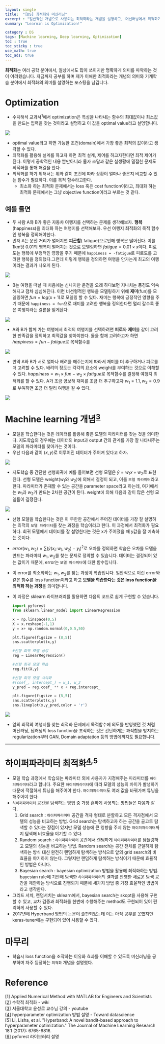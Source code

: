 ```yaml
---
layout: single
title:  "[DS] 최적화와 머신러닝"
excerpt : "일반적인 개념으로 사용되는 최적화라는 개념을 설명하고, 머신러닝에서 최적화가 어떤 의미인지를 설명함"
summary: "Learnin is Optimization!"

category : DS
tags: [Machine learning, Deep learning, Optimization]
toc : true
toc_sticky : true
use_math: true
toc_ads: true
---
```



**최적화**는 여러 공학 분야에서, 일상에서도 많이 쓰이지만 명확하게 의미를 파악하는 것이 어려웠습니다. 지금까지 공부를 하며 제가 이해한 최적화라는 개념의 의미와 기계학습 분야에서 최적화의 의미를 설명하는 포스팅을 남깁니다.

# Optimization

- 수치해석 교과서<sup>1</sup>에서 optimization은 특성을 나타내는 함수의 최대값이나 최소값을 만드는 입력을 찾는 것이라고 설명하고 이 값을 optimal value라고 설명합니다.
<img src= '{{site.url}}/assets/img/optimization_main.png' align = 'center'>


- optimal value라고 하면 가능한 조건(domain)에서 가장 좋은 최적의 값이라고 생각할 수 있다.
- 최적화를 활용해 설계를 하고자 하면 최적 설계, 제어를 하고자한다면 최적 제어가 된다. 이렇게 공학적인 내용 뿐만아니라 물자 조달과 같은 실생활에 밀접한 문제도 최적화를 통해 해결을 한다.
- 최적화를 하기 위해서는 위와 같이 조건에 따라 상황이 얼마나 좋은지 비교할 수 있는 함수가 필요하다. 이를 목적 함수라고한다.
    - 최소화 하는 최적화 문제에서는 loss 혹은 cost function이라고, 최대화 하는 최적화 문제에서는 그냥 objective function이라고 부르는 것 같다.

## 예를 들면

- 두 사람 A와 B가 좋은 자동차 여행지를 선택하는 문제를 생각해보자. **행복**(happiness)을 최대화 하는 여행지를 선택해보자. 우선 여행지 최적화의 목적 함수인 행복을 정의해야한다.
- 먼저 A는 운전 거리가 멀어지면 **피곤함**( fatigue)으로인해 행복은 떨어진다. 이를 1km당 0.01의 행복이 떨어지는 것으로 모델링하면 $fatigue = 0.01\times x$이다. 피로도는 행복에 부정적인 영향을 주기 때문에 `happiness = -fatigue`로 피로도를 고려한 행복을 정의했다.그런데 이렇게 행복을 정의하면 여행을 안가는게 최고의 여행이라는 결과가 나오게 된다.

<img src = '{{site.url}}/assets/img/optimization_only_fat.png' align = 'center'>

- B는 여행을 떠날 때 처음에는 신나지만 운전을 오래 하다보면 지나치는 풍경도 익숙해지고 점차 심심해진다. 이런 비선형적인 행복을 모델링하기 위해 **재미**(fun)를 모델링하면 $fun = log(x+1)$로 모델링 할 수 있다. 재미는 행복에 긍정적인 영향을 주기 때문에 `happiness = fun`으로 재미를 고려한 행복을 정의한다면 멀리 갈수록 좋은 여행지라는 결론을 얻게된다.

<img src = '{{site.url}}/assets/img/optimization_only_hap.png' align = 'center'>

- A와 B가 함께 가는 여행에서 최적의 여행지를 선택하려면 **피로**와 **재미**를 같이 고려한 만족감을 정의하고 최적값을 찾아야한다. 둘을 함께 고려하고자 하면 $happiness = fun -fatigue$로 목적함수를

<img src = '{{site.url}}/assets/img/optimization_moderate.png' align = 'center'>

- 만약 A와 B가 서로 얼마나 배려를 해주는지에 따라서 재미를 더 추구하거나 피로를 더 고려할 수 있다. 배려의 정도는 각각의 요소에 weight를 부여하는 것으로 이해할 수 있다. $happiness = w_1\times fun -w_2 \times fatigue$로 목적함수를 결정해 여행지 최적화를 할 수 있다. A가 조금 양보해 재미를 조금 더 추구하고자 $w_1 = 1.1, w_2 = 0.9$로 부여하면 조금 더 멀리 여행을 갈 수 있다.

<img src = '{{site.url}}/assets/img/optimization_moderate_1.png' align = 'center'>

# Machine learning 개념<sup>[3]</sup>

- 모델을 학습한다는 것은 데이터를 활용해 좋은 모델의 파라미터를 찾는 것을 의미한다. 지도학습의 경우에는 데이터의 input과 output 간의 관계를 가장 잘 나타내주는 모델의 파라미터를 찾아가는 것이다.
- 우선 다음과 같이 $(x,y)$로 이루어진 데이터가 주어져 있다고 하자.

<img src = '{{site.url}}/assets/img/optimization_linearRegression.png' align = 'center'>

- 지도학습 중 간단한 선형회귀에 예를 들어보면 선형 모델은 $\hat{y}=w_1 x+ w_2$로 표현된다. 선형 모델은 weight($w_1$와 $w_2$)에 의해서 결정이 되고, 이를 `모델 파라미터`라고 한다. 파라미터가 존재할 수 있는 공간을 parameter space라고 하는데, 여기에서는 $w_1$과 $w_2$가 만드는 2차원 공간이 된다. weight에 의해 다음과 같이 많은 선형 모델들이 결정된다.

<img src = '{{site.url}}/assets/img/optimization_random.png' align = 'center'>

- 선형 모델을 학습한다는 것은 이 무한한 공간에서 주어진 데이터를 가장 잘 설명하는 최적의 `모델 파라미터`를 찾는 과정을 학습이라고 한다. 이 과정에서 최적화가 필요하다. 회귀 모델에서 데이터를 잘 설명한다는 것은 x가 주어졌을 때 y값을 잘 예측하는 것이다.
- $error(w_1,w_2) = \sum{(\hat{y}(x_i ;w_1,w_2) - y_i)^2}$로 오차를 정의하면 학습은 오차를 모델을 만드는 파라미터 $w_1, w_2$를 찾는 문제로 정의할 수 있습니다. 데이터는 결정되어 있는 값이기 때문에, error는 `모델 파라미터`에 대한 함수입니다.
- 이 error를 최소화하는 $w_1, w_2$를 찾는 과정이 학습입니다. 일반적으로 이런 error와 같은 함수를 loss function이라고 하고 **모델을 학습한다는 것은 loss function을 최적화 하는 과정**을 의미합니다.
- 이 과정은 sklearn 라이브러리를 활용하면 다음의 코드로 쉽게 구현할 수 있습니다.

    ```python
    import pyforest
    from sklearn.linear_model import LinearRegression

    x = np.linspace(0,5)
    X = x.reshape(-1,1)
    y = x+ np.random.normal(0,0.5,50)

    plt.figure(figsize = (8,5))
    sns.scatterplot(x,y)

    #선형 회귀 모델 생성
    reg = LinearRegression()

    #선형 회귀 모델 학습
    reg.fit(X,y)

    #선형 회귀 모델 시각화
    #(coef_, intercept_) = w_1, w_2
    y_pred = reg.coef_ ** x + reg.intercept_ 

    plt.figure(figsize = (8,5))
    sns.scatterplot(x,y)
    sns.lineplot(x,y_pred,color = 'r')
    ```
<img src = '{{site.url}}/assets/img/optimization_linearRegression_w_pred.png' align = 'center'>

- 앞의 최적의 여행지를 찾는 최적화 문제에서 목적함수에 의도를 반영했던 것 처럼 머신러닝, 딥러닝의 loss function을 조작하는 것은 간단하게는 과적합을 방지하는 regularization부터 GAN, Domain adaptation 등의 방법에까지도 필요합니다.

---

# 하이퍼파라미터 최적화<sup>[4],5</sup>

- 모델 학습 과정에서 학습되는 파라미터 외에 사용자가 지정해주는 파라미터를 `하이퍼파라미터`라고 합니다. 주요한 `하이퍼파라미터`에 따라 모델의 성능의 차이가 발생하기 때문에 적절하게 튜닝을 해주어야 한다. `하이퍼파라미터`도 여러 값을 바꿔가며 튜닝을 해주어야 한다.
- `하이퍼파라미터` 공간을 탐색하는 방법 중 가장 흔하게 사용되는 방법들은 다음과 같다.
    1. Grid search : `하이퍼파라미터` 공간을 격자 형태로 분할하고 모든 격자점에서 모델의 성능을 비교하는 방법. Grid search는 탐색하고자 하는 공간을 골고루 탐색할 수 있다는 장점이 있지만 모델 성능에 큰 영향을 주지 않는 `하이퍼파라미터`까지 탐색해 비효율을 야기할 수 있다.
    2. Random search : `하이퍼파라미터` 공간에서 랜덤하게 `하이퍼파라미터`를 샘플링하고 모델의 성능을 비교하는 방법. Random search는 공간 전체를 균일하게 탐색하는 방식 대신 완전히 랜덤하게 탐색하는 방식으로 앞의 grid search의 비효율을 야기하지 않는다. 그렇지만 랜덤하게 탐색하는 방식이기 때문에 효율적인 방법은 아니다.
    3. Bayesian search : bayesian optimization 방법을 활용해 최적화하는 방법. bayesian rule에 기반해 탐색한 `하이퍼파라미터`의 결과를 반영한 새로운 탐색 공간을 제안하는 방식으로 진행되기 때문에 세가지 방법 중 가장 효율적인 방법이라고 생각한다.
- 그리드 서치, 랜덤서치는 sklearn에서, bayesian search는 skopt을 사용해 구현할 수 있고, 교차 검증과 최적화를 한번에 수행해주는 method도 구현되어 있어 편리하게 사용할 수 있다.
- 2017년에 Hyperband 방법의 논문이 출판되었는데 이는 아직 공부를 못했지만 keras-tuner에는 구현되어 있어 사용할 수 있다.

# 마무리
- 학습시 loss function을 조작하는 이유와 효과를 이해할 수 있도록 머신러닝을 공부하며 자주 등장하는 `최적화` 개념을 설명했다.

# Reference
[1] Applied Numerical Method with MATLAB for Engineers and Scientists  
[[2]] 수학적 최적화 - wiki  
[[3]] 서울대학교 윤성로 교수님 강의 - youtube  
[[4]] hyperparameter optimization 방법 설명 - Toward datascience  
[5] Li, Lisha, et al. "Hyperband: A novel bandit-based approach to hyperparameter optimization." The Journal of Machine Learning Research 18.1 (2017): 6765-6816.  
[[6]] pyforest 라이브러리 설명

[2]: https://ko.wikipedia.org/wiki/%EC%88%98%ED%95%99%EC%A0%81_%EC%B5%9C%EC%A0%81%ED%99%94
[3]: https://www.youtube.com/watch?v=oVDmTr3SLKM&list=PLDhCIPjHgzmqqcrmOIBlAzghdpdxFNVY6&index=3
[4]: https://towardsdatascience.com/intuitive-hyperparameter-optimization-grid-search-random-search-and-bayesian-search-2102dbfaf5b
[6]: https://hyeonchan523.github.io/python/pyforest/